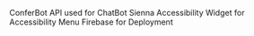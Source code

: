 ConferBot API used for ChatBot
Sienna Accessibility Widget for Accessibility Menu
Firebase for Deployment
